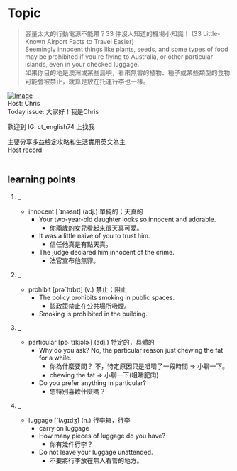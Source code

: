 # Topic

> 容量太大的行動電源不能帶？33 件沒人知道的機場小知識！ (33 Little-Known Airport Facts to Travel Easier) <br>
> Seemingly innocent things like plants, seeds, and some types of food may be prohibited if you're flying to Australia, or other particular islands, even in your checked luggage. <br>
> 如果你目的地是澳洲或某些島嶼，看來無害的植物、種子或某些類型的食物可能會被禁止，就算是放在托運行李也一樣。 <br>

[![Image](https://cdn.voicetube.com/assets/thumbnails/82suLsvc-oY.jpg)](https://www.youtube.com/embed/82suLsvc-oY?rel=0&showinfo=0&cc_load_policy=0&controls=1&autoplay=1&iv_load_policy=3&playsinline=1&wmode=transparent&start=354&end=365&enablejsapi=1&origin=https://tw.voicetube.com&widgetid=1)<br>
Host: Chris
<br>Today issue: 大家好！我是Chris

歡迎到 IG: ct_english74 上找我

主要分享多益檢定攻略和生活實用英文為主
<br>
[Host record](https://cdn.voicetube.com/tmp/everyday_records/letslearnenglish0704/4034.mp3)
<br><br>
## learning points
1. _
	* innocent [ˋɪnəsnt] (adj.) 單純的；天真的
		- Your two-year-old daughter looks so innocent and adorable.
			+ 你兩歲的女兒看起來很天真可愛。
		- It was a little naive of you to trust him.
			+ 信任他真是有點天真。
		- The judge declared him innocent of the crime.
			+ 法官宣布他無罪。

2. _
	* prohibit [prəˋhɪbɪt] (v.) 禁止；阻止
		- The policy prohibits smoking in public spaces.
			+ 該政策禁止在公共場所吸煙。
		- Smoking is prohibited in the building.

3. _
	* particular [pɚˋtɪkjəlɚ] (adj.) 特定的，具體的
		- Why do you ask? No, the particular reason just chewing the fat for a while.
			+ 你為什麼要問？ 不，特定原因只是咀嚼了一段時間 => 小聊一下。
			+ chewing the fat => 小聊一下(咀嚼肥肉)
		- Do you prefer anything in particular?
			+ 您特別喜歡什麼嗎？

4. _
	* luggage [ˋlʌgɪdʒ] (n.) 行李箱，行李
		- carry on luggage
		- How many pieces of luggage do you have?
			+ 你有幾件行李？
		- Do not leave your luggage unattended.
			+ 不要將行李放在無人看管的地方。
